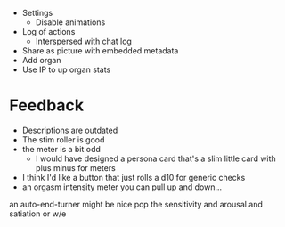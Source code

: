 - Settings
    - Disable animations
- Log of actions
    - Interspersed with chat log
- Share as picture with embedded metadata
- Add organ
- Use IP to up organ stats

# Feedback
- Descriptions are outdated
- The stim roller is good
- the meter is a bit odd
  - I would have designed a persona card that's a slim little card with plus minus for meters
- I think I'd like a button that just rolls a d10 for generic checks
- an orgasm intensity meter you can pull up and down...

an auto-end-turner might be nice
pop the sensitivity and arousal and satiation or w/e
